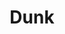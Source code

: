---
ee_id: '4456'
site: '1'
type: '2'
long_id: 2018-084 Dunk
url: 2018-084-dunk
title: Dunk
year: '2018'
medium: 'Laser Animation '
commission:
dims: Dimensions variable
pitch:
ps:
live_url:
related:
youtube:
imgs: dunk-2018-094-db-ug--Avge.jpg
subheading:
display_year: '2019'
download:
add_credit:
add_credits:
related_code:
layout: things-i-made
---